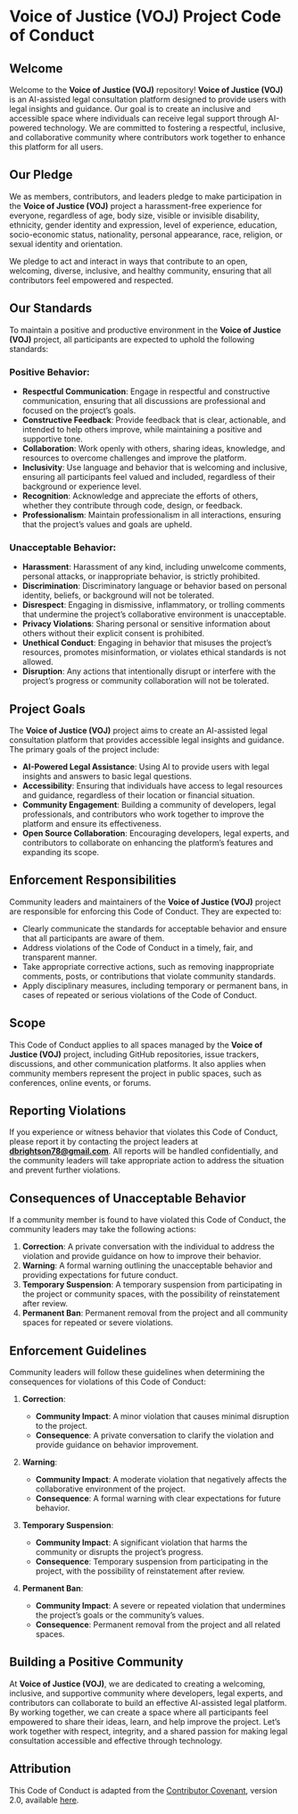 # Voice of Justice (VOJ) Project Code of Conduct

## Welcome

Welcome to the **Voice of Justice (VOJ)** repository! **Voice of Justice (VOJ)** is an AI-assisted legal consultation platform designed to provide users with legal insights and guidance. Our goal is to create an inclusive and accessible space where individuals can receive legal support through AI-powered technology. We are committed to fostering a respectful, inclusive, and collaborative community where contributors work together to enhance this platform for all users.

## Our Pledge

We as members, contributors, and leaders pledge to make participation in the **Voice of Justice (VOJ)** project a harassment-free experience for everyone, regardless of age, body size, visible or invisible disability, ethnicity, gender identity and expression, level of experience, education, socio-economic status, nationality, personal appearance, race, religion, or sexual identity and orientation.

We pledge to act and interact in ways that contribute to an open, welcoming, diverse, inclusive, and healthy community, ensuring that all contributors feel empowered and respected.

## Our Standards

To maintain a positive and productive environment in the **Voice of Justice (VOJ)** project, all participants are expected to uphold the following standards:

### Positive Behavior:
- **Respectful Communication**: Engage in respectful and constructive communication, ensuring that all discussions are professional and focused on the project’s goals.
- **Constructive Feedback**: Provide feedback that is clear, actionable, and intended to help others improve, while maintaining a positive and supportive tone.
- **Collaboration**: Work openly with others, sharing ideas, knowledge, and resources to overcome challenges and improve the platform.
- **Inclusivity**: Use language and behavior that is welcoming and inclusive, ensuring all participants feel valued and included, regardless of their background or experience level.
- **Recognition**: Acknowledge and appreciate the efforts of others, whether they contribute through code, design, or feedback.
- **Professionalism**: Maintain professionalism in all interactions, ensuring that the project’s values and goals are upheld.

### Unacceptable Behavior:
- **Harassment**: Harassment of any kind, including unwelcome comments, personal attacks, or inappropriate behavior, is strictly prohibited.
- **Discrimination**: Discriminatory language or behavior based on personal identity, beliefs, or background will not be tolerated.
- **Disrespect**: Engaging in dismissive, inflammatory, or trolling comments that undermine the project’s collaborative environment is unacceptable.
- **Privacy Violations**: Sharing personal or sensitive information about others without their explicit consent is prohibited.
- **Unethical Conduct**: Engaging in behavior that misuses the project’s resources, promotes misinformation, or violates ethical standards is not allowed.
- **Disruption**: Any actions that intentionally disrupt or interfere with the project’s progress or community collaboration will not be tolerated.

## Project Goals

The **Voice of Justice (VOJ)** project aims to create an AI-assisted legal consultation platform that provides accessible legal insights and guidance. The primary goals of the project include:

- **AI-Powered Legal Assistance**: Using AI to provide users with legal insights and answers to basic legal questions.
- **Accessibility**: Ensuring that individuals have access to legal resources and guidance, regardless of their location or financial situation.
- **Community Engagement**: Building a community of developers, legal professionals, and contributors who work together to improve the platform and ensure its effectiveness.
- **Open Source Collaboration**: Encouraging developers, legal experts, and contributors to collaborate on enhancing the platform’s features and expanding its scope.

## Enforcement Responsibilities

Community leaders and maintainers of the **Voice of Justice (VOJ)** project are responsible for enforcing this Code of Conduct. They are expected to:

- Clearly communicate the standards for acceptable behavior and ensure that all participants are aware of them.
- Address violations of the Code of Conduct in a timely, fair, and transparent manner.
- Take appropriate corrective actions, such as removing inappropriate comments, posts, or contributions that violate community standards.
- Apply disciplinary measures, including temporary or permanent bans, in cases of repeated or serious violations of the Code of Conduct.

## Scope

This Code of Conduct applies to all spaces managed by the **Voice of Justice (VOJ)** project, including GitHub repositories, issue trackers, discussions, and other communication platforms. It also applies when community members represent the project in public spaces, such as conferences, online events, or forums.

## Reporting Violations

If you experience or witness behavior that violates this Code of Conduct, please report it by contacting the project leaders at **dbrightson78@gmail.com**. All reports will be handled confidentially, and the community leaders will take appropriate action to address the situation and prevent further violations.

## Consequences of Unacceptable Behavior

If a community member is found to have violated this Code of Conduct, the community leaders may take the following actions:

1. **Correction**: A private conversation with the individual to address the violation and provide guidance on how to improve their behavior.
2. **Warning**: A formal warning outlining the unacceptable behavior and providing expectations for future conduct.
3. **Temporary Suspension**: A temporary suspension from participating in the project or community spaces, with the possibility of reinstatement after review.
4. **Permanent Ban**: Permanent removal from the project and all community spaces for repeated or severe violations.

## Enforcement Guidelines

Community leaders will follow these guidelines when determining the consequences for violations of this Code of Conduct:

1. **Correction**:
   - **Community Impact**: A minor violation that causes minimal disruption to the project.
   - **Consequence**: A private conversation to clarify the violation and provide guidance on behavior improvement.

2. **Warning**:
   - **Community Impact**: A moderate violation that negatively affects the collaborative environment of the project.
   - **Consequence**: A formal warning with clear expectations for future behavior.

3. **Temporary Suspension**:
   - **Community Impact**: A significant violation that harms the community or disrupts the project’s progress.
   - **Consequence**: Temporary suspension from participating in the project, with the possibility of reinstatement after review.

4. **Permanent Ban**:
   - **Community Impact**: A severe or repeated violation that undermines the project’s goals or the community’s values.
   - **Consequence**: Permanent removal from the project and all related spaces.

## Building a Positive Community

At **Voice of Justice (VOJ)**, we are dedicated to creating a welcoming, inclusive, and supportive community where developers, legal experts, and contributors can collaborate to build an effective AI-assisted legal platform. By working together, we can create a space where all participants feel empowered to share their ideas, learn, and help improve the project. Let’s work together with respect, integrity, and a shared passion for making legal consultation accessible and effective through technology.

## Attribution

This Code of Conduct is adapted from the [Contributor Covenant](https://www.contributor-covenant.org), version 2.0, available [here](https://www.contributor-covenant.org/version/2/0/code_of_conduct.html).
